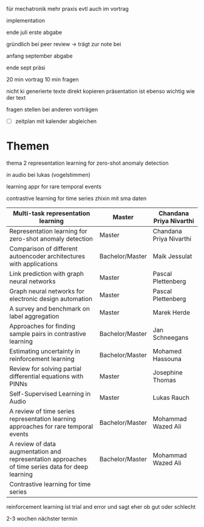 für mechatronik mehr praxis evtl auch im vortrag

implementation

ende juli erste abgabe

gründlich bei peer review -> trägt zur note bei



anfang september abgabe

ende sept präsi

20 min vortrag 10 min fragen



nicht ki generierte texte direkt kopieren
präsentation ist ebenso wichtig wie der text



fragen stellen bei anderen vorträgen 



- [ ] zeitplan mit kalender abgleichen

# Themen

thema 2 representation learning for zero-shot anomaly detection

in audio bei lukas (vogelstimmen)

learning appr for rare temporal events



contrastive learning for time series zhixin mit sma daten

| Multi-task representation learning                                                                | Master          | Chandana Priya Nivarthi |
| ------------------------------------------------------------------------------------------------- | --------------- | ----------------------- |
| Representation learning for zero-shot anomaly detection                                           | Master          | Chandana Priya Nivarthi |
| Comparison of different autoencoder architectures with applications                               | Bachelor/Master | Maik Jessulat           |
| Link prediction with graph neural networks                                                        | Master          | Pascal Plettenberg      |
| Graph neural networks for electronic design automation                                            | Master          | Pascal Plettenberg      |
| A survey and benchmark on label aggregation                                                       | Master          | Marek Herde             |
| Approaches for finding sample pairs in contrastive learning                                       | Bachelor/Master | Jan Schneegans          |
| Estimating uncertainty in reinforcement learning                                                  | Bachelor/Master | Mohamed Hassouna        |
| Review for solving partial differential equations with PINNs                                      | Master          | Josephine Thomas        |
| Self-Supervised Learning in Audio                                                                 | Master          | Lukas Rauch             |
| A review of time series representation learning approaches for rare temporal events               | Bachelor/Master | Mohammad Wazed Ali      |
| A review of data augmentation and representation approaches of time series data for deep learning | Bachelor/Master | Mohammad Wazed Ali      |
| Contrastive learning for time series                                                              |                 |                         |

reinforcement learning ist trial and error und sagt eher ob gut oder schlecht





2-3 wochen nächster termin


